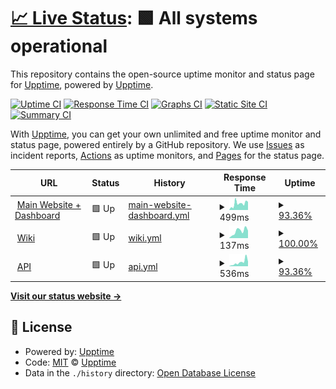 # [📈 Live Status](https://upptime.github.io/upptime): <!--live status--> **🟩 All systems operational**

This repository contains the open-source uptime monitor and status page for [Upptime](https://upptime.js.org), powered by [Upptime](https://github.com/upptime/upptime).

[![Uptime CI](https://github.com/clanny/ClannyStatus/workflows/Uptime%20CI/badge.svg)](https://github.com/clanny/ClannyStatus/actions?query=workflow%3A%22Uptime+CI%22)
[![Response Time CI](https://github.com/clanny/ClannyStatus/workflows/Response%20Time%20CI/badge.svg)](https://github.com/clanny/ClannyStatus/actions?query=workflow%3A%22Response+Time+CI%22)
[![Graphs CI](https://github.com/clanny/ClannyStatus/workflows/Graphs%20CI/badge.svg)](https://github.com/clanny/ClannyStatus/actions?query=workflow%3A%22Graphs+CI%22)
[![Static Site CI](https://github.com/clanny/ClannyStatus/workflows/Static%20Site%20CI/badge.svg)](https://github.com/clanny/ClannyStatus/actions?query=workflow%3A%22Static+Site+CI%22)
[![Summary CI](https://github.com/clanny/ClannyStatus/workflows/Summary%20CI/badge.svg)](https://github.com/clanny/ClannyStatus/actions?query=workflow%3A%22Summary+CI%22)

With [Upptime](https://upptime.js.org), you can get your own unlimited and free uptime monitor and status page, powered entirely by a GitHub repository. We use [Issues](https://github.com/upptime/upptime/issues) as incident reports, [Actions](https://github.com/clanny/ClannyStatus/actions) as uptime monitors, and [Pages](https://upptime.github.io/upptime) for the status page.

<!--start: status pages-->
<!-- This summary is generated by Upptime (https://github.com/upptime/upptime) -->
<!-- Do not edit this manually, your changes will be overwritten -->
<!-- prettier-ignore -->
| URL | Status | History | Response Time | Uptime |
| --- | ------ | ------- | ------------- | ------ |
| <img alt="" src="https://favicons.githubusercontent.com/clanny.systems" height="13"> [Main Website + Dashboard](https://clanny.systems) | 🟩 Up | [main-website-dashboard.yml](https://github.com/clanny/ClannyStatus/commits/HEAD/history/main-website-dashboard.yml) | <details><summary><img alt="Response time graph" src="./graphs/main-website-dashboard/response-time-week.png" height="20"> 499ms</summary><br><a href="https://status.clanny.systems/history/main-website-dashboard"><img alt="Response time 565" src="https://img.shields.io/endpoint?url=https%3A%2F%2Fraw.githubusercontent.com%2Fclanny%2FClannyStatus%2FHEAD%2Fapi%2Fmain-website-dashboard%2Fresponse-time.json"></a><br><a href="https://status.clanny.systems/history/main-website-dashboard"><img alt="24-hour response time 636" src="https://img.shields.io/endpoint?url=https%3A%2F%2Fraw.githubusercontent.com%2Fclanny%2FClannyStatus%2FHEAD%2Fapi%2Fmain-website-dashboard%2Fresponse-time-day.json"></a><br><a href="https://status.clanny.systems/history/main-website-dashboard"><img alt="7-day response time 499" src="https://img.shields.io/endpoint?url=https%3A%2F%2Fraw.githubusercontent.com%2Fclanny%2FClannyStatus%2FHEAD%2Fapi%2Fmain-website-dashboard%2Fresponse-time-week.json"></a><br><a href="https://status.clanny.systems/history/main-website-dashboard"><img alt="30-day response time 550" src="https://img.shields.io/endpoint?url=https%3A%2F%2Fraw.githubusercontent.com%2Fclanny%2FClannyStatus%2FHEAD%2Fapi%2Fmain-website-dashboard%2Fresponse-time-month.json"></a><br><a href="https://status.clanny.systems/history/main-website-dashboard"><img alt="1-year response time 565" src="https://img.shields.io/endpoint?url=https%3A%2F%2Fraw.githubusercontent.com%2Fclanny%2FClannyStatus%2FHEAD%2Fapi%2Fmain-website-dashboard%2Fresponse-time-year.json"></a></details> | <details><summary><a href="https://status.clanny.systems/history/main-website-dashboard">93.36%</a></summary><a href="https://status.clanny.systems/history/main-website-dashboard"><img alt="All-time uptime 96.82%" src="https://img.shields.io/endpoint?url=https%3A%2F%2Fraw.githubusercontent.com%2Fclanny%2FClannyStatus%2FHEAD%2Fapi%2Fmain-website-dashboard%2Fuptime.json"></a><br><a href="https://status.clanny.systems/history/main-website-dashboard"><img alt="24-hour uptime 100.00%" src="https://img.shields.io/endpoint?url=https%3A%2F%2Fraw.githubusercontent.com%2Fclanny%2FClannyStatus%2FHEAD%2Fapi%2Fmain-website-dashboard%2Fuptime-day.json"></a><br><a href="https://status.clanny.systems/history/main-website-dashboard"><img alt="7-day uptime 93.36%" src="https://img.shields.io/endpoint?url=https%3A%2F%2Fraw.githubusercontent.com%2Fclanny%2FClannyStatus%2FHEAD%2Fapi%2Fmain-website-dashboard%2Fuptime-week.json"></a><br><a href="https://status.clanny.systems/history/main-website-dashboard"><img alt="30-day uptime 96.22%" src="https://img.shields.io/endpoint?url=https%3A%2F%2Fraw.githubusercontent.com%2Fclanny%2FClannyStatus%2FHEAD%2Fapi%2Fmain-website-dashboard%2Fuptime-month.json"></a><br><a href="https://status.clanny.systems/history/main-website-dashboard"><img alt="1-year uptime 96.82%" src="https://img.shields.io/endpoint?url=https%3A%2F%2Fraw.githubusercontent.com%2Fclanny%2FClannyStatus%2FHEAD%2Fapi%2Fmain-website-dashboard%2Fuptime-year.json"></a></details>
| <img alt="" src="https://favicons.githubusercontent.com/wiki.clanny.systems" height="13"> [Wiki](https://wiki.clanny.systems) | 🟩 Up | [wiki.yml](https://github.com/clanny/ClannyStatus/commits/HEAD/history/wiki.yml) | <details><summary><img alt="Response time graph" src="./graphs/wiki/response-time-week.png" height="20"> 137ms</summary><br><a href="https://status.clanny.systems/history/wiki"><img alt="Response time 164" src="https://img.shields.io/endpoint?url=https%3A%2F%2Fraw.githubusercontent.com%2Fclanny%2FClannyStatus%2FHEAD%2Fapi%2Fwiki%2Fresponse-time.json"></a><br><a href="https://status.clanny.systems/history/wiki"><img alt="24-hour response time 146" src="https://img.shields.io/endpoint?url=https%3A%2F%2Fraw.githubusercontent.com%2Fclanny%2FClannyStatus%2FHEAD%2Fapi%2Fwiki%2Fresponse-time-day.json"></a><br><a href="https://status.clanny.systems/history/wiki"><img alt="7-day response time 137" src="https://img.shields.io/endpoint?url=https%3A%2F%2Fraw.githubusercontent.com%2Fclanny%2FClannyStatus%2FHEAD%2Fapi%2Fwiki%2Fresponse-time-week.json"></a><br><a href="https://status.clanny.systems/history/wiki"><img alt="30-day response time 150" src="https://img.shields.io/endpoint?url=https%3A%2F%2Fraw.githubusercontent.com%2Fclanny%2FClannyStatus%2FHEAD%2Fapi%2Fwiki%2Fresponse-time-month.json"></a><br><a href="https://status.clanny.systems/history/wiki"><img alt="1-year response time 164" src="https://img.shields.io/endpoint?url=https%3A%2F%2Fraw.githubusercontent.com%2Fclanny%2FClannyStatus%2FHEAD%2Fapi%2Fwiki%2Fresponse-time-year.json"></a></details> | <details><summary><a href="https://status.clanny.systems/history/wiki">100.00%</a></summary><a href="https://status.clanny.systems/history/wiki"><img alt="All-time uptime 100.00%" src="https://img.shields.io/endpoint?url=https%3A%2F%2Fraw.githubusercontent.com%2Fclanny%2FClannyStatus%2FHEAD%2Fapi%2Fwiki%2Fuptime.json"></a><br><a href="https://status.clanny.systems/history/wiki"><img alt="24-hour uptime 100.00%" src="https://img.shields.io/endpoint?url=https%3A%2F%2Fraw.githubusercontent.com%2Fclanny%2FClannyStatus%2FHEAD%2Fapi%2Fwiki%2Fuptime-day.json"></a><br><a href="https://status.clanny.systems/history/wiki"><img alt="7-day uptime 100.00%" src="https://img.shields.io/endpoint?url=https%3A%2F%2Fraw.githubusercontent.com%2Fclanny%2FClannyStatus%2FHEAD%2Fapi%2Fwiki%2Fuptime-week.json"></a><br><a href="https://status.clanny.systems/history/wiki"><img alt="30-day uptime 100.00%" src="https://img.shields.io/endpoint?url=https%3A%2F%2Fraw.githubusercontent.com%2Fclanny%2FClannyStatus%2FHEAD%2Fapi%2Fwiki%2Fuptime-month.json"></a><br><a href="https://status.clanny.systems/history/wiki"><img alt="1-year uptime 100.00%" src="https://img.shields.io/endpoint?url=https%3A%2F%2Fraw.githubusercontent.com%2Fclanny%2FClannyStatus%2FHEAD%2Fapi%2Fwiki%2Fuptime-year.json"></a></details>
| <img alt="" src="https://favicons.githubusercontent.com/api.clanny.systems" height="13"> [API](https://api.clanny.systems) | 🟩 Up | [api.yml](https://github.com/clanny/ClannyStatus/commits/HEAD/history/api.yml) | <details><summary><img alt="Response time graph" src="./graphs/api/response-time-week.png" height="20"> 536ms</summary><br><a href="https://status.clanny.systems/history/api"><img alt="Response time 745" src="https://img.shields.io/endpoint?url=https%3A%2F%2Fraw.githubusercontent.com%2Fclanny%2FClannyStatus%2FHEAD%2Fapi%2Fapi%2Fresponse-time.json"></a><br><a href="https://status.clanny.systems/history/api"><img alt="24-hour response time 626" src="https://img.shields.io/endpoint?url=https%3A%2F%2Fraw.githubusercontent.com%2Fclanny%2FClannyStatus%2FHEAD%2Fapi%2Fapi%2Fresponse-time-day.json"></a><br><a href="https://status.clanny.systems/history/api"><img alt="7-day response time 536" src="https://img.shields.io/endpoint?url=https%3A%2F%2Fraw.githubusercontent.com%2Fclanny%2FClannyStatus%2FHEAD%2Fapi%2Fapi%2Fresponse-time-week.json"></a><br><a href="https://status.clanny.systems/history/api"><img alt="30-day response time 407" src="https://img.shields.io/endpoint?url=https%3A%2F%2Fraw.githubusercontent.com%2Fclanny%2FClannyStatus%2FHEAD%2Fapi%2Fapi%2Fresponse-time-month.json"></a><br><a href="https://status.clanny.systems/history/api"><img alt="1-year response time 745" src="https://img.shields.io/endpoint?url=https%3A%2F%2Fraw.githubusercontent.com%2Fclanny%2FClannyStatus%2FHEAD%2Fapi%2Fapi%2Fresponse-time-year.json"></a></details> | <details><summary><a href="https://status.clanny.systems/history/api">93.36%</a></summary><a href="https://status.clanny.systems/history/api"><img alt="All-time uptime 96.82%" src="https://img.shields.io/endpoint?url=https%3A%2F%2Fraw.githubusercontent.com%2Fclanny%2FClannyStatus%2FHEAD%2Fapi%2Fapi%2Fuptime.json"></a><br><a href="https://status.clanny.systems/history/api"><img alt="24-hour uptime 100.00%" src="https://img.shields.io/endpoint?url=https%3A%2F%2Fraw.githubusercontent.com%2Fclanny%2FClannyStatus%2FHEAD%2Fapi%2Fapi%2Fuptime-day.json"></a><br><a href="https://status.clanny.systems/history/api"><img alt="7-day uptime 93.36%" src="https://img.shields.io/endpoint?url=https%3A%2F%2Fraw.githubusercontent.com%2Fclanny%2FClannyStatus%2FHEAD%2Fapi%2Fapi%2Fuptime-week.json"></a><br><a href="https://status.clanny.systems/history/api"><img alt="30-day uptime 96.22%" src="https://img.shields.io/endpoint?url=https%3A%2F%2Fraw.githubusercontent.com%2Fclanny%2FClannyStatus%2FHEAD%2Fapi%2Fapi%2Fuptime-month.json"></a><br><a href="https://status.clanny.systems/history/api"><img alt="1-year uptime 96.82%" src="https://img.shields.io/endpoint?url=https%3A%2F%2Fraw.githubusercontent.com%2Fclanny%2FClannyStatus%2FHEAD%2Fapi%2Fapi%2Fuptime-year.json"></a></details>

<!--end: status pages-->

[**Visit our status website →**](https://upptime.github.io/upptime)

## 📄 License

- Powered by: [Upptime](https://github.com/upptime/upptime)
- Code: [MIT](./LICENSE) © [Upptime](https://upptime.js.org)
- Data in the `./history` directory: [Open Database License](https://opendatacommons.org/licenses/odbl/1-0/)
